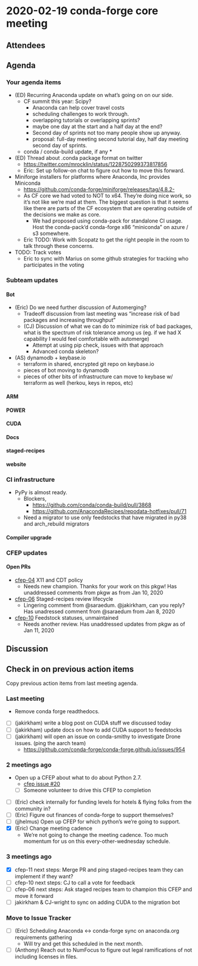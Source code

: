 # 2020-02-19 conda-forge core meeting

## Attendees

## Agenda

### Your agenda items

* (ED) Recurring Anaconda update on what’s going on on our side.
  * CF summit this year: Scipy?
    * Anaconda can help cover travel costs
    * scheduling challenges to work through.
    * overlapping tutorials or overlapping sprints?
    * maybe one day at the start and a half day at the end?
    * Second day of sprints not too many people show up anyway.
    * proposal: full-day meeting second tutorial day, half day meeting second day of sprints.
  * conda / conda-build update, if any
    \*
* (ED) Thread about .conda package format on twitter
  * https://twitter.com/mrocklin/status/1228750299373817856
  * Eric: Set up follow-on chat to figure out how to move this forward.
* Miniforge installers for platforms where Anaconda, Inc provides Miniconda
  * https://github.com/conda-forge/miniforge/releases/tag/4.8.2-
  * As CF core we had voted to NOT to x64. They’re doing nice work, so it’s not like we’re mad at them. The biggest question is that it seems like there are parts of the CF ecosystem that are operating outside of the decisions we make as core.
    * We had proposed using conda-pack for standalone CI usage. Host the conda-pack’d conda-forge x86 “miniconda” on azure / s3 somewhere.
  * Eric TODO: Work with Scopatz to get the right people in the room to talk through these concerns.
* TODO: Track votes
  * Eric to sync with Marius on some github strategies for tracking who participates in the voting

### Subteam updates

#### Bot

* (Eric) Do we need further discussion of Automerging?
  * Tradeoff discussion from last meeting was “increase risk of bad packages and increasing throughput”
  * (CJ) Discussion of what we can do to minimize risk of bad packages, what is the spectrum of risk tolerance among us (eg. if we had X capability I would feel comfortable with automerge)
    * Attempt at using pip check, issues with that approach
    * Advanced conda skeleton?
* (AS) dynamodb + keybase.io
  * terraform in shared, encrypted git repo on keybase.io
  * pieces of bot moving to dynamodb
  * pieces of other bits of infrastructure can move to keybase w/ terraform as well (herkou, keys in repos, etc)

#### ARM

#### POWER

#### CUDA

#### Docs

#### staged-recipes

#### website

### CI infrastructure

* PyPy is almost ready.
  * Blockers,
    * https://github.com/conda/conda-build/pull/3868
    * https://github.com/AnacondaRecipes/repodata-hotfixes/pull/71
  * Need a migrator to use only feedstocks that have migrated in py38 and arch_rebuild migrators

#### Compiler upgrade

### CFEP updates

#### Open PRs

* [cfep-04](https://github.com/conda-forge/conda-forge-enhancement-proposals/pull/7) X11 and CDT policy
  * Needs new champion. Thanks for your work on this pkgw! Has unaddressed comments from pkgw as from Jan 10, 2020
* [cfep-06](https://github.com/conda-forge/conda-forge-enhancement-proposals/pull/9) Staged-recipes review lifecycle
  * Lingering comment from @saraedum. @jakirkham, can you reply? Has unadressed comment from @saraedum from Jan 8, 2020
* [cfep-10](https://github.com/conda-forge/conda-forge-enhancement-proposals/pull/15) Feedstock statuses, unmaintained
  * Needs another review. Has unaddressed updates from pkgw as of Jan 11, 2020

## Discussion

## Check in on previous action items

Copy previous action items from last meeting agenda.

### Last meeting

* Remove conda forge readthedocs.
* [ ] (jakirkham) write a blog post on CUDA stuff we discussed today
* [ ] (jakirkham) update docs on how to add CUDA support to feedstocks
* [ ] (jakirkham) will open an issue on conda-smithy to investigate Drone issues. (ping the aarch team)
  * https://github.com/conda-forge/conda-forge.github.io/issues/954

### 2 meetings ago

* Open up a CFEP about what to do about Python 2.7.
  * [cfep issue #20](https://github.com/conda-forge/cfep/issues/20)
  * [ ] Someone volunteer to drive this CFEP to completion
* [ ] (Eric) check internally for funding levels for hotels & flying folks from the community in?
* [ ] (Eric) Figure out finances of conda-forge to support themselves?
* [ ] (jjhelmus) Open up CFEP for which python’s we’re going to support.
* [x] (Eric) Change meeting cadence
  * We’re not going to change the meeting cadence. Too much momentum for us on this every-other-wednesday schedule.

### 3 meetings ago

* [x] cfep-11 next steps: Merge PR and ping staged-recipes team they can implement if they want?
* [ ] cfep-10 next steps: CJ to call a vote for feedback
* [ ] cfep-06 next steps: Ask staged recipes team to champion this CFEP and move it forward
* [ ] jakirkham & CJ-wright to sync on adding CUDA to the migration bot

### Move to Issue Tracker

* [ ] (Eric) Scheduling Anaconda <-> conda-forge sync on anaconda.org requirements gathering
  * Will try and get this scheduled in the next month.
* [ ] (Anthony) Reach out to NumFocus to figure out legal ramifications of not including licenses in files.
